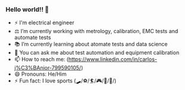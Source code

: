 ### Hello world!! 👋

- ⚡ I'm  electrical engineer
- ⚖️ I’m currently working with metrology, calibration, EMC tests and automate tests
- 📚 I’m currently learning about atomate tests and data science
- 💬 You can ask me about test automation and equipment calibration
- 📫 How to reach me: (https://www.linkedin.com/in/carlos-j%C3%BAnior-799590105/)
- 😄 Pronouns: He/Him
- ⚡ Fun fact: I love sports (🛹/⚽/🏄/🎮/🏈/🏀/)

